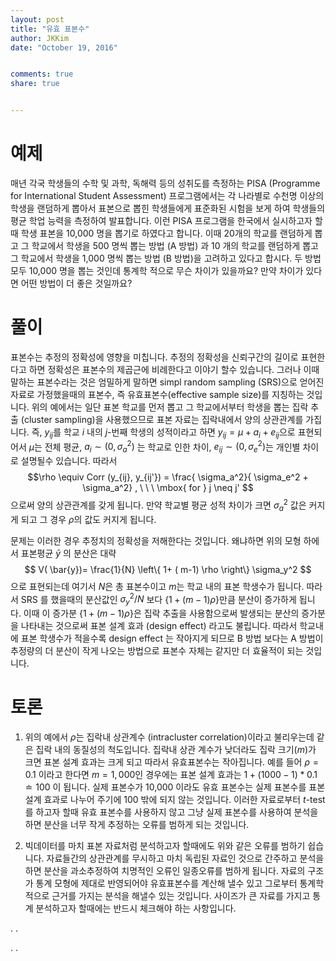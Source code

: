 ```yaml
---
layout: post 
title: "유효 표본수"
author: JKKim
date: "October 19, 2016"


comments: true
share: true


---
```





# 예제 


매년 각국 학생들의 수학 및 과학, 독해력 등의 성취도를 측정하는 PISA (Programme for International Student Assessment) 프로그램에서는 각 나라별로 수천명 이상의 학생을 랜덤하게 뽑아서 표본으로 뽑힌 학생들에게 표준화된 시험을 보게 하여 학생들의 평균 학업 능력을 측정하여 발표합니다. 이런 PISA 프로그램을 한국에서 실시하고자 할때 학생 표본을 10,000 명을 뽑기로 하였다고 합니다. 이때 20개의 학교를 랜덤하게 뽑고 그 학교에서 학생을 500 명씩 뽑는 방법 (A 방법) 과 10 개의 학교를 랜덤하게 뽑고 그 학교에서 학생을 1,000 명씩 뽑는 방법 (B 방법)을 고려하고 있다고 합시다. 두 방법 모두 10,000 명을 뽑는 것인데 통계학 적으로 무슨 차이가 있을까요? 만약 차이가 있다면 어떤 방법이 더 좋은 것일까요?






# 풀이  


표본수는 추정의 정확성에 영향을 미칩니다. 추정의 정확성을 신뢰구간의 길이로 표현한다고 하면 정확성은 표본수의 제곱근에 비례한다고 이야기 할수 있습니다. 그러나 이때 말하는 표본수라는 것은 엄밀하게 말하면 simpl random sampling (SRS)으로 얻어진 자료로 가정했을때의 표본수, 즉 유효표본수(effective sample size)를 지칭하는 것입니다. 위의 예에서는 일단 표본 학교를 먼저 뽑고 그 학교에서부터 학생을 뽑는 집락 추출 (cluster sampling)을 사용했으므로 표본 자료는 집락내에서 양의 상관관계를 가집니다. 즉, $y_{ij}$를 학교 $i$ 내의 $j$-번째 학생의 성적이라고 하면 $y_{ij} = \mu+ a_i + e_{ij}$으로 표현되어서 $\mu$는 전체 평균, $a_i\sim (0, \sigma_a^2)$ 는 학교로 인한 차이, $e_{ij}\sim (0, \sigma_e^2)$는 개인별 차이로 설명될수 있습니다. 따라서 
$$\rho \equiv Corr (y_{ij}, y_{ij'}) = \frac{ \sigma_a^2}{ \sigma_e^2 + \sigma_a^2} , \ \  \ \mbox{ for } j \neq j' $$
으로써 양의 상관관계를 갖게 됩니다. 만약 학교별 평균 성적 차이가 크면 $\sigma_a^2$ 값은 커지게 되고 그 경우 $\rho$의 값도 커지게 됩니다. 

문제는 이러한 경우 추정치의 정확성을 저해한다는 것입니다. 왜냐하면 위의 모형 하에서 표본평균 $\bar{y}$ 의 분산은 대략 
$$ V( \bar{y})=  \frac{1}{N} \left\{ 1+ ( m-1) \rho \right\} \sigma_y^2 
$$
으로 표현되는데 여기서 $N$은 총 표본수이고 $m$는 학교 내의 표본 학생수가 됩니다. 따라서 SRS 를 했을때의 분산값인 $\sigma_y^2/N$ 보다 $\left\{ 1+ ( m-1) \rho \right\}$만큼 분산이 증가하게 됩니다. 이때 이 증가분 $\{ 1+ ( m-1) \rho \}$은 집락 추출을 사용함으로써 발생되는 분산의 증가분을 나타내는 것으로써 표본 설계 효과 (design effect) 라고도 불립니다. 
따라서 학교내에 표본 학생수가 적을수록 design effect 는 작아지게 되므로 B 방법 보다는 A 방법이 추정량의 더 분산이 작게 나오는 방법으로 표본수 자체는 같지만 더 효율적이 되는 것입니다. 


# 토론 

1. 위의 예에서 $\rho$는 집락내 상관계수 (intracluster correlation)이라고 불리우는데 같은 집락 내의 동질성의 척도입니다. 집락내 상관 계수가 낮더라도 집락 크기($m$)가 크면 표본 설계 효과는 크게 되고 따라서 유효표본수는 작아집니다.  예를 들어 $\rho = 0.1$ 이라고 한다면 $m=1,000$인 경우에는 표본 설계 효과는 $1+ (1000-1)*0.1 \doteq 100$ 이 됩니다. 실제 표본수가 10,000 이라도 유효 표본수는 실제 표본수를 표본 설계 효과로 나누어 주기에  100 밖에 되지 않는 것입니다. 이러한 자료로부터 $t$-test 를 하고자 할때 유효 표본수를 사용하지 않고 그냥 실제 표본수를 사용하여 분석을 하면 분산을 너무 작게 추정하는 오류를 범하게 되는 것입니다.  


2. 빅데이터를 마치 표본 자료처럼 분석하고자 할때에도 위와 같은 오류를 범하기 쉽습니다. 자료들간의 상관관계를 무시하고 마치 독립된 자료인 것으로 간주하고 분석을 하면 분산을 과소추정하여 치명적인 오류인 일종오류를 범하게 됩니다. 자료의 구조가 통계 모형에 제대로 반영되어야 유효표본수를 계산해 낼수 있고 그로부터 통계학적으로 근거를 가지는 분석을 해낼수 있는 것입니다. 사이즈가 큰 자료를 가지고 통계 분석하고자 할때에는 반드시 체크해야 하는 사항입니다. 


.
.



.
.










